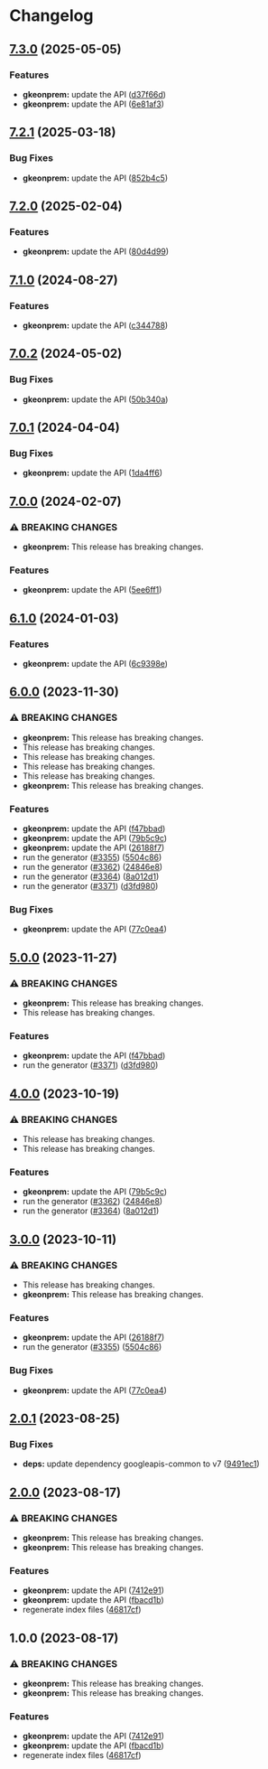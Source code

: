 # Changelog

## [7.3.0](https://github.com/googleapis/google-api-nodejs-client/compare/gkeonprem-v7.2.1...gkeonprem-v7.3.0) (2025-05-05)


### Features

* **gkeonprem:** update the API ([d37f66d](https://github.com/googleapis/google-api-nodejs-client/commit/d37f66d1cac10411710966ffd474fd4c63ebcc06))
* **gkeonprem:** update the API ([6e81af3](https://github.com/googleapis/google-api-nodejs-client/commit/6e81af3807b7b10d64ac0331d4571cc9b0d565de))

## [7.2.1](https://github.com/googleapis/google-api-nodejs-client/compare/gkeonprem-v7.2.0...gkeonprem-v7.2.1) (2025-03-18)


### Bug Fixes

* **gkeonprem:** update the API ([852b4c5](https://github.com/googleapis/google-api-nodejs-client/commit/852b4c507ea93e549a945ec06a16f17d358722fc))

## [7.2.0](https://github.com/googleapis/google-api-nodejs-client/compare/gkeonprem-v7.1.0...gkeonprem-v7.2.0) (2025-02-04)


### Features

* **gkeonprem:** update the API ([80d4d99](https://github.com/googleapis/google-api-nodejs-client/commit/80d4d99ff2b1db4cd51849eb5673f6fec48e655f))

## [7.1.0](https://github.com/googleapis/google-api-nodejs-client/compare/gkeonprem-v7.0.2...gkeonprem-v7.1.0) (2024-08-27)


### Features

* **gkeonprem:** update the API ([c344788](https://github.com/googleapis/google-api-nodejs-client/commit/c3447883c154ee15b5412989824f7a7c677f856c))

## [7.0.2](https://github.com/googleapis/google-api-nodejs-client/compare/gkeonprem-v7.0.1...gkeonprem-v7.0.2) (2024-05-02)


### Bug Fixes

* **gkeonprem:** update the API ([50b340a](https://github.com/googleapis/google-api-nodejs-client/commit/50b340ab8c56308486f8f47f15cf76c010300137))

## [7.0.1](https://github.com/googleapis/google-api-nodejs-client/compare/gkeonprem-v7.0.0...gkeonprem-v7.0.1) (2024-04-04)


### Bug Fixes

* **gkeonprem:** update the API ([1da4ff6](https://github.com/googleapis/google-api-nodejs-client/commit/1da4ff6a70f8859478e235eb321e134b74d30fcc))

## [7.0.0](https://github.com/googleapis/google-api-nodejs-client/compare/gkeonprem-v6.1.0...gkeonprem-v7.0.0) (2024-02-07)


### ⚠ BREAKING CHANGES

* **gkeonprem:** This release has breaking changes.

### Features

* **gkeonprem:** update the API ([5ee6ff1](https://github.com/googleapis/google-api-nodejs-client/commit/5ee6ff1045e205807ffc08238e3d100ac6e0aaee))

## [6.1.0](https://github.com/googleapis/google-api-nodejs-client/compare/gkeonprem-v6.0.0...gkeonprem-v6.1.0) (2024-01-03)


### Features

* **gkeonprem:** update the API ([6c9398e](https://github.com/googleapis/google-api-nodejs-client/commit/6c9398e54ec4e75eb22c58420c81b32880f2b365))

## [6.0.0](https://github.com/googleapis/google-api-nodejs-client/compare/gkeonprem-v5.0.0...gkeonprem-v6.0.0) (2023-11-30)


### ⚠ BREAKING CHANGES

* **gkeonprem:** This release has breaking changes.
* This release has breaking changes.
* This release has breaking changes.
* This release has breaking changes.
* This release has breaking changes.
* **gkeonprem:** This release has breaking changes.

### Features

* **gkeonprem:** update the API ([f47bbad](https://github.com/googleapis/google-api-nodejs-client/commit/f47bbadf0a1846d4be590efe1c2602d3067cacd9))
* **gkeonprem:** update the API ([79b5c9c](https://github.com/googleapis/google-api-nodejs-client/commit/79b5c9c0c259916164ff8a8d3afd6c2c9d0c47f1))
* **gkeonprem:** update the API ([26188f7](https://github.com/googleapis/google-api-nodejs-client/commit/26188f73ed1ef87e216b3fd0773a6db23e69f662))
* run the generator ([#3355](https://github.com/googleapis/google-api-nodejs-client/issues/3355)) ([5504c86](https://github.com/googleapis/google-api-nodejs-client/commit/5504c86fd61740886047320e2ed70f02a164acd7))
* run the generator ([#3362](https://github.com/googleapis/google-api-nodejs-client/issues/3362)) ([24846e8](https://github.com/googleapis/google-api-nodejs-client/commit/24846e81aa8f487b8d30b4d1b31c945e9968ec42))
* run the generator ([#3364](https://github.com/googleapis/google-api-nodejs-client/issues/3364)) ([8a012d1](https://github.com/googleapis/google-api-nodejs-client/commit/8a012d18c1dd5499a087b114eda0f2c22baef203))
* run the generator ([#3371](https://github.com/googleapis/google-api-nodejs-client/issues/3371)) ([d3fd980](https://github.com/googleapis/google-api-nodejs-client/commit/d3fd980907c318048c7ee471c38033cf529a3c04))


### Bug Fixes

* **gkeonprem:** update the API ([77c0ea4](https://github.com/googleapis/google-api-nodejs-client/commit/77c0ea49777150108e8cdf914450176a952d9660))

## [5.0.0](https://github.com/googleapis/google-api-nodejs-client/compare/gkeonprem-v4.0.0...gkeonprem-v5.0.0) (2023-11-27)


### ⚠ BREAKING CHANGES

* **gkeonprem:** This release has breaking changes.
* This release has breaking changes.

### Features

* **gkeonprem:** update the API ([f47bbad](https://github.com/googleapis/google-api-nodejs-client/commit/f47bbadf0a1846d4be590efe1c2602d3067cacd9))
* run the generator ([#3371](https://github.com/googleapis/google-api-nodejs-client/issues/3371)) ([d3fd980](https://github.com/googleapis/google-api-nodejs-client/commit/d3fd980907c318048c7ee471c38033cf529a3c04))

## [4.0.0](https://github.com/googleapis/google-api-nodejs-client/compare/gkeonprem-v3.0.0...gkeonprem-v4.0.0) (2023-10-19)


### ⚠ BREAKING CHANGES

* This release has breaking changes.
* This release has breaking changes.

### Features

* **gkeonprem:** update the API ([79b5c9c](https://github.com/googleapis/google-api-nodejs-client/commit/79b5c9c0c259916164ff8a8d3afd6c2c9d0c47f1))
* run the generator ([#3362](https://github.com/googleapis/google-api-nodejs-client/issues/3362)) ([24846e8](https://github.com/googleapis/google-api-nodejs-client/commit/24846e81aa8f487b8d30b4d1b31c945e9968ec42))
* run the generator ([#3364](https://github.com/googleapis/google-api-nodejs-client/issues/3364)) ([8a012d1](https://github.com/googleapis/google-api-nodejs-client/commit/8a012d18c1dd5499a087b114eda0f2c22baef203))

## [3.0.0](https://github.com/googleapis/google-api-nodejs-client/compare/gkeonprem-v2.0.1...gkeonprem-v3.0.0) (2023-10-11)


### ⚠ BREAKING CHANGES

* This release has breaking changes.
* **gkeonprem:** This release has breaking changes.

### Features

* **gkeonprem:** update the API ([26188f7](https://github.com/googleapis/google-api-nodejs-client/commit/26188f73ed1ef87e216b3fd0773a6db23e69f662))
* run the generator ([#3355](https://github.com/googleapis/google-api-nodejs-client/issues/3355)) ([5504c86](https://github.com/googleapis/google-api-nodejs-client/commit/5504c86fd61740886047320e2ed70f02a164acd7))


### Bug Fixes

* **gkeonprem:** update the API ([77c0ea4](https://github.com/googleapis/google-api-nodejs-client/commit/77c0ea49777150108e8cdf914450176a952d9660))

## [2.0.1](https://github.com/googleapis/google-api-nodejs-client/compare/gkeonprem-v2.0.0...gkeonprem-v2.0.1) (2023-08-25)


### Bug Fixes

* **deps:** update dependency googleapis-common to v7 ([9491ec1](https://github.com/googleapis/google-api-nodejs-client/commit/9491ec1cdc3c413e7d73edcfcd59cf5c28a7c855))

## [2.0.0](https://github.com/googleapis/google-api-nodejs-client/compare/gkeonprem-v1.0.0...gkeonprem-v2.0.0) (2023-08-17)


### ⚠ BREAKING CHANGES

* **gkeonprem:** This release has breaking changes.
* **gkeonprem:** This release has breaking changes.

### Features

* **gkeonprem:** update the API ([7412e91](https://github.com/googleapis/google-api-nodejs-client/commit/7412e91ccd8af7d9e86d150ede7a53eccf80a880))
* **gkeonprem:** update the API ([fbacd1b](https://github.com/googleapis/google-api-nodejs-client/commit/fbacd1b7b09ec7e9893604101bd106007170c49a))
* regenerate index files ([46817cf](https://github.com/googleapis/google-api-nodejs-client/commit/46817cfbbdb7030ef55c89dcd5dd54b85d14da5b))

## 1.0.0 (2023-08-17)


### ⚠ BREAKING CHANGES

* **gkeonprem:** This release has breaking changes.
* **gkeonprem:** This release has breaking changes.

### Features

* **gkeonprem:** update the API ([7412e91](https://github.com/googleapis/google-api-nodejs-client/commit/7412e91ccd8af7d9e86d150ede7a53eccf80a880))
* **gkeonprem:** update the API ([fbacd1b](https://github.com/googleapis/google-api-nodejs-client/commit/fbacd1b7b09ec7e9893604101bd106007170c49a))
* regenerate index files ([46817cf](https://github.com/googleapis/google-api-nodejs-client/commit/46817cfbbdb7030ef55c89dcd5dd54b85d14da5b))
